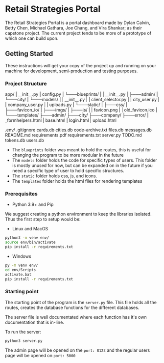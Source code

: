# Retail Strategies Portal

The Retail Strategies Portal is a portal dashboard made by Dylan Calvin, Betty Chen, Michael Gathara, Joe Chang, and Vira Shankar; as their capstone project. The current project tends to be more of a prototype of which one can build upon. 

## Getting Started

These instructions will get your copy of the project up and running on your machine for development, semi-production and testing purposes.

### Project Structure
<p>
app/
|   __init__.py
|   config.py
|
└───blueprints/
|   |   __init__.py
|   ├───admin/
|   └───city/
|
└───models/
|   |   __init__.py
|   |   client_selector.py
|   |   city_user.py
|   |   company_user.py
|   |   uploads.py
|
└───static/
|   ├───css/
|   ├───favicon_io/
|   ├───imgs/
|   ├───js/
|   |   favicon.png
|   |   old_favicon.ico
|
└───templates/
    ├───admin/
    ├───city/
    ├───company/
    ├───error/
    |   _formhelpers.html
    |   base.html
    |   login.html
    |   upload.html

.env/
.gitignore
cards.db
cities.db
code-archive.txt
files.db
messages.db
README.md
requirements.pdf
requirements.txt
server.py
TODO.md
tokens.db
users.db
</p>

* The `blueprints` folder was meant to hold the routes, this is useful for changing the program to be more modular in the future
* The `models` folder holds the code for specific types of users. This folder is mostly unused for now, but can be expanded on in the future if you need a specific type of user to hold specific structures.
* The `static` folder holds css, js, and icons.
* The `templates` folder holds the html files for rendering templates 

### Prerequisites

- Python 3.9+ and Pip

We suggest creating a python environment to keep the libraries isolated. Thus the first step to setup would be:

* Linux and MacOS
```bash
python3 -m venv env/
source env/bin/activate
pip install -r requirements.txt
```

* Windows
```bash
py -m venv env/
cd env/Scripts
activate.bat
pip install -r requirements.txt
```

### Starting point
The starting point of the program is the `server.py` file. This file holds all the routes, creates the database functions for the different databases. 

The server file is well documentated where each function has it's own documentation that is in-line. 

To run the server:

```bash
python3 server.py
```

The admin page will be opened on the `port: 8123` and the regular users page will be opened on `port: 5000`